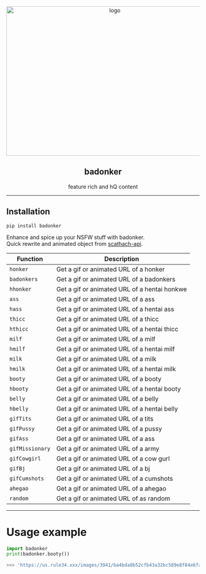 <div align="center">

   <a href="https://top.gg/bot/724047481561809007">
   <img width="550" height="390" src="https://cdn.discordapp.com/attachments/770677652293419008/813787493430198292/badonker.jpg" alt="logo"></a></br><h2>badonker</h2>
   feature rich and hQ content

---

</div>

## Installation

```
pip install badonker
```

Enhance and spice up your NSFW stuff with badonker.  
Quick rewrite and animated object from [scathach-api](https://www.npmjs.com/package/scathach-api).

| Function        | Description                                  |
| --------------- | -------------------------------------------- |
| `honker`        | Get a gif or animated URL of a honker        |
| `badonkers`     | Get a gif or animated URL of a badonkers     |
| `hhonker`       | Get a gif or animated URL of a hentai honkwe |
| `ass`           | Get a gif or animated URL of a ass           |
| `hass`          | Get a gif or animated URL of a hentai ass    |
| `thicc`         | Get a gif or animated URL of a thicc         |
| `hthicc`        | Get a gif or animated URL of a hentai thicc  |
| `milf`          | Get a gif or animated URL of a milf          |
| `hmilf`         | Get a gif or animated URL of a hentai milf   |
| `milk`          | Get a gif or animated URL of a milk          |
| `hmilk`         | Get a gif or animated URL of a hentai milk   |
| `booty`         | Get a gif or animated URL of a booty         |
| `hbooty`        | Get a gif or animated URL of a hentai booty  |
| `belly`         | Get a gif or animated URL of a belly         |
| `hbelly`        | Get a gif or animated URL of a hentai belly  |
| `gifTits`       | Get a gif or animated URL of a tits          |
| `gifPussy`      | Get a gif or animated URL of a pussy         |
| `gifAss`        | Get a gif or animated URL of a ass           |
| `gifMissionary` | Get a gif or animated URL of a army          |
| `gifCowgirl`    | Get a gif or animated URL of a cow gurl      |
| `gifBj`         | Get a gif or animated URL of a bj            |
| `gifCumshots`   | Get a gif or animated URL of a cumshots      |
| `ahegao`        | Get a gif or animated URL of a ahegao        |
| `random`        | Get a gif or animated URL of as random       |

---

# Usage example
```py
import badonker
print(badonker.booty())

>>> 'https://us.rule34.xxx/images/3941/ba4bda8b52cfb43a32bc589e8f84e6fa.gif'
```